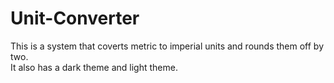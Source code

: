 # Unit-Converter
This is a system that coverts metric to imperial units and rounds them off by two.  
It also has a dark theme and light theme.
